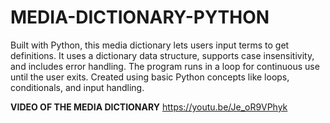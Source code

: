 # MEDIA-DICTIONARY-PYTHON
Built with Python, this media dictionary lets users input terms to get definitions. It uses a dictionary data structure, supports case insensitivity, and includes error handling. The program runs in a loop for continuous use until the user exits. Created using basic Python concepts like loops, conditionals, and input handling.


**VIDEO OF THE MEDIA DICTIONARY**
https://youtu.be/Je_oR9VPhyk
